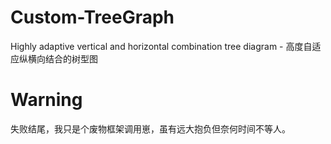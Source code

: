 # Custom-TreeGraph
Highly adaptive vertical and horizontal combination tree diagram - 高度自适应纵横向结合的树型图

# Warning
失败结尾，我只是个废物框架调用崽，虽有远大抱负但奈何时间不等人。
